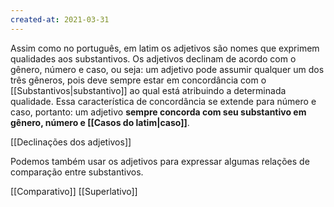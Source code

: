```yaml
---
created-at: 2021-03-31
---
```

Assim como no português, em latim os adjetivos são nomes que exprimem qualidades aos substantivos. Os adjetivos declinam de acordo com o gênero, número e caso, ou seja: um adjetivo pode assumir qualquer um dos três gêneros, pois deve sempre estar em concordância com o [[Substantivos|substantivo]] ao qual está atribuindo a determinada qualidade. Essa característica de concordância se extende para número e caso, portanto: um adjetivo **sempre concorda com seu substantivo em gênero, número e [[Casos do latim|caso]]**.

[[Declinações dos adjetivos]]

Podemos também usar os adjetivos para expressar algumas relações de comparação entre substantivos.

[[Comparativo]]
[[Superlativo]]